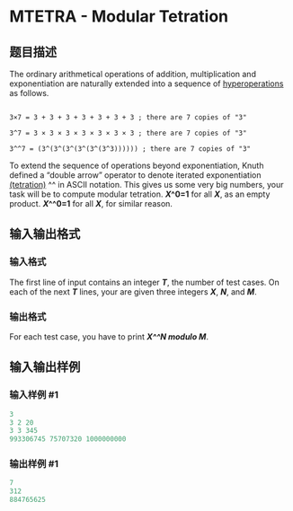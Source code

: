 # MTETRA - Modular Tetration

## 题目描述

 The ordinary arithmetical operations of addition, multiplication and exponentiation are naturally extended into a sequence of [hyperoperations](http://en.wikipedia.org/wiki/Knuth's_up-arrow_notation) as follows.

```

3×7 = 3 + 3 + 3 + 3 + 3 + 3 + 3 ; there are 7 copies of "3"

3^7 = 3 × 3 × 3 × 3 × 3 × 3 × 3 ; there are 7 copies of "3"

3^^7 = (3^(3^(3^(3^(3^(3^3)))))) ; there are 7 copies of "3"

```

To extend the sequence of operations beyond exponentiation, Knuth defined a “double arrow” operator to denote iterated exponentiation [(tetration)](http://en.wikipedia.org/wiki/Tetration) ^^ in ASCII notation. This gives us some very big numbers, your task will be to compute modular tetration. **_X_^0=1** for all **_X_**, as an empty product. **_X_^^0=1** for all **_X_**, for similar reason.

## 输入输出格式

### 输入格式

The first line of input contains an integer **_T_**, the number of test cases. On each of the next **_T_** lines, your are given three integers **_X_**, **_N_**, and **_M_**.

### 输出格式

For each test case, you have to print **_X^^N modulo M_**.

## 输入输出样例

### 输入样例 #1

```cpp
3
3 2 20
3 3 345
993306745 75707320 1000000000
```


### 输出样例 #1

```cpp
7
312
884765625
```



